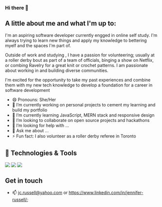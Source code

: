 ### Hi there 👋

## A little about me and what I'm up to:

I'm an aspiring software developer currently engged in online self study. I'm always trying to learn new things and apply my knowledge to bettering myelf and the spaces I'm part of. 

Outside of work and studying , I have a passion for volunteering; usually at a roller derby bout as part of a team of officials, binging a show on Netflix, or combing Ravelry for a great knit or crochet patterns. I am passionate about working in and building diverse communities.

I'm excited for the opportunity to take my past experiences and combine them with my new tech knowledge to develop a foundation for a career in software development

- 😄 Pronouns: She/Her
- 🔭 I’m currently working on personal projects to cement my learning and build my portfolio
- 🌱 I’m currently learning JavaScript, MERN stack and responsive design
- 👯 I’m looking to collaborate on open source projects and hackathons
- 🤔 I’m looking for help with ...
- 💬 Ask me about ...
- ⚡ Fun fact: I also volunteer as a roller derby referee in Toronto


## 🔧 Technologies & Tools
![](https://img.shields.io/badge/Code-HTML5-informational?style=flat&logo=html5&logoColor=white&color=7719AA)
![](https://img.shields.io/badge/Code-JavaScript-informational?style=flat&logo=javascript&logoColor=white&color=7719AA)
![](https://img.shields.io/badge/Code-CSS3-informational?style=flat&logo=css3&logoColor=white&color=7719AA)

## Get in touch
- 📫 jc.russell@yahoo.com or https://www.linkedin.com/in/jennifer-russell/; 


